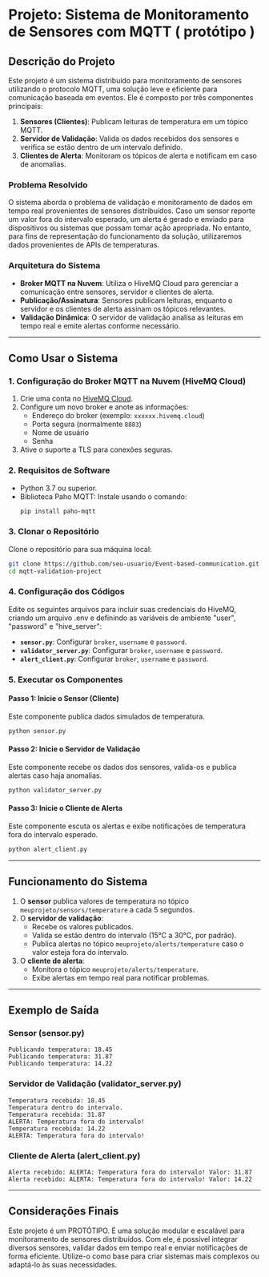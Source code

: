 # Projeto: Sistema de Monitoramento de Sensores com MQTT ( protótipo )

## **Descrição do Projeto**
Este projeto é um sistema distribuído para monitoramento de sensores utilizando o protocolo MQTT, uma solução leve e eficiente para comunicação baseada em eventos. Ele é composto por três componentes principais:

1. **Sensores (Clientes)**: Publicam leituras de temperatura em um tópico MQTT.
2. **Servidor de Validação**: Valida os dados recebidos dos sensores e verifica se estão dentro de um intervalo definido.
3. **Clientes de Alerta**: Monitoram os tópicos de alerta e notificam em caso de anomalias.

### **Problema Resolvido**
O sistema aborda o problema de validação e monitoramento de dados em tempo real provenientes de sensores distribuídos. Caso um sensor reporte um valor fora do intervalo esperado, um alerta é gerado e enviado para dispositivos ou sistemas que possam tomar ação apropriada. No entanto, para fins de representação do funcionamento da solução, utilizaremos dados provenientes de APIs de temperaturas. 

### **Arquitetura do Sistema**
- **Broker MQTT na Nuvem**: Utiliza o HiveMQ Cloud para gerenciar a comunicação entre sensores, servidor e clientes de alerta.
- **Publicação/Assinatura**: Sensores publicam leituras, enquanto o servidor e os clientes de alerta assinam os tópicos relevantes.
- **Validação Dinâmica**: O servidor de validação analisa as leituras em tempo real e emite alertas conforme necessário.

---

## **Como Usar o Sistema**

### **1. Configuração do Broker MQTT na Nuvem (HiveMQ Cloud)**

1. Crie uma conta no [HiveMQ Cloud](https://www.hivemq.com/mqtt-cloud/).
2. Configure um novo broker e anote as informações:
   - Endereço do broker (exemplo: `xxxxxx.hivemq.cloud`)
   - Porta segura (normalmente `8883`)
   - Nome de usuário
   - Senha
3. Ative o suporte a TLS para conexões seguras.

### **2. Requisitos de Software**
- Python 3.7 ou superior.
- Biblioteca Paho MQTT: Instale usando o comando:
  ```bash
  pip install paho-mqtt
  ```

### **3. Clonar o Repositório**
Clone o repositório para sua máquina local:
```bash
git clone https://github.com/seu-usuario/Event-based-communication.git
cd mqtt-validation-project
```

### **4. Configuração dos Códigos**
Edite os seguintes arquivos para incluir suas credenciais do HiveMQ, criando um arquivo .env e definindo as variáveis de ambiente "user", "password" e "hive_server":
- **`sensor.py`**: Configurar `broker`, `username` e `password`.
- **`validator_server.py`**: Configurar `broker`, `username` e `password`.
- **`alert_client.py`**: Configurar `broker`, `username` e `password`.

### **5. Executar os Componentes**

#### **Passo 1: Inicie o Sensor (Cliente)**
Este componente publica dados simulados de temperatura.
```bash
python sensor.py
```

#### **Passo 2: Inicie o Servidor de Validação**
Este componente recebe os dados dos sensores, valida-os e publica alertas caso haja anomalias.
```bash
python validator_server.py
```

#### **Passo 3: Inicie o Cliente de Alerta**
Este componente escuta os alertas e exibe notificações de temperatura fora do intervalo esperado.
```bash
python alert_client.py
```

---

## **Funcionamento do Sistema**

1. O **sensor** publica valores de temperatura no tópico `meuprojeto/sensors/temperature` a cada 5 segundos.
2. O **servidor de validação**:
   - Recebe os valores publicados.
   - Valida se estão dentro do intervalo (15°C a 30°C, por padrão).
   - Publica alertas no tópico `meuprojeto/alerts/temperature` caso o valor esteja fora do intervalo.
3. O **cliente de alerta**:
   - Monitora o tópico `meuprojeto/alerts/temperature`.
   - Exibe alertas em tempo real para notificar problemas.

---

## **Exemplo de Saída**

### **Sensor (sensor.py)**
```plaintext
Publicando temperatura: 18.45
Publicando temperatura: 31.87
Publicando temperatura: 14.22
```

### **Servidor de Validação (validator_server.py)**
```plaintext
Temperatura recebida: 18.45
Temperatura dentro do intervalo.
Temperatura recebida: 31.87
ALERTA: Temperatura fora do intervalo!
Temperatura recebida: 14.22
ALERTA: Temperatura fora do intervalo!
```

### **Cliente de Alerta (alert_client.py)**
```plaintext
Alerta recebido: ALERTA: Temperatura fora do intervalo! Valor: 31.87
Alerta recebido: ALERTA: Temperatura fora do intervalo! Valor: 14.22
```
---

## **Considerações Finais**

Este projeto é um PROTÓTIPO. É uma solução modular e escalável para monitoramento de sensores distribuídos. Com ele, é possível integrar diversos sensores, validar dados em tempo real e enviar notificações de forma eficiente. Utilize-o como base para criar sistemas mais complexos ou adaptá-lo às suas necessidades.


